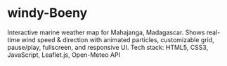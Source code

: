 # windy-Boeny
Interactive marine weather map for Mahajanga, Madagascar. Shows real-time wind speed &amp; direction with animated particles, customizable grid, pause/play, fullscreen, and responsive UI. Tech stack: HTML5, CSS3, JavaScript, Leaflet.js, Open-Meteo API
